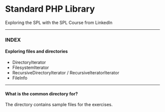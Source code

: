 # Standard PHP Library

Exploring the SPL with the SPL Course from LinkedIn

---
### INDEX

#### Exploring files and directories
- DirectoryIterator
- FilesystemIterator
- RecursiveDirectoryIterator / RecursiveIteratorIterator
- FileInfo



---
#### What is the common directory for?
The directory contains sample files for the exercises.
